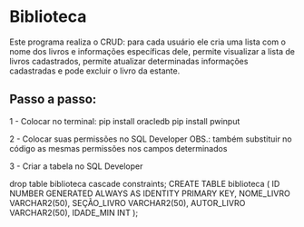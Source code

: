 # Biblioteca
Este programa realiza o CRUD: para cada usuário ele cria uma lista com o nome dos livros e informações específicas dele, permite visualizar a lista de livros cadastrados, permite atualizar determinadas informações cadastradas e pode excluir o livro da estante.

## Passo a passo:
1 - Colocar no terminal:
pip install oracledb
pip install pwinput

2 - Colocar suas permissões no SQL Developer
OBS.: também substituir no código as mesmas permissões nos campos determinados

3 - Criar a tabela no SQL Developer

drop table biblioteca cascade constraints;
CREATE TABLE biblioteca (
 ID NUMBER GENERATED ALWAYS AS IDENTITY PRIMARY KEY,
 NOME_LIVRO VARCHAR2(50),
 SEÇÃO_LIVRO VARCHAR2(50),
 AUTOR_LIVRO VARCHAR2(50),
 IDADE_MIN INT
);